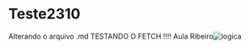 # Teste2310
Alterando o arquivo .md
TESTANDO O FETCH !!!!
Aula Ribeiro![logica](https://github.com/user-attachments/assets/59039457-b51f-4f0a-9323-95ba7f776eb1)
